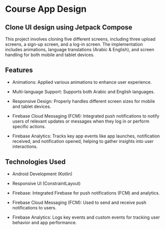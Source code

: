 # Course App Design
## Clone UI design using Jetpack Compose
This project involves cloning five different screens, including three upload screens, a sign-up screen, and a log-in screen. The implementation includes animations, language translations (Arabic & English), and screen handling for both mobile and tablet devices.

## Features
- Animations: Applied various animations to enhance user experience.
  
- Multi-language Support: Supports both Arabic and English languages.
  
- Responsive Design: Properly handles different screen sizes for mobile and tablet devices.
  
- Firebase Cloud Messaging (FCM): Integrated push notifications to notify users of relevant updates or messages when they log in or perform specific actions.
  
- Firebase Analytics: Tracks key app events like app launches, notification received, and notification opened, helping to gather insights into user interactions.

## Technologies Used
- Android Development (Kotlin)
  
- Responsive UI (ConstraintLayout)
  
- Firebase: Integrated Firebase for push notifications (FCM) and analytics.

- Firebase Cloud Messaging (FCM): Used to send and receive push notifications to users.

- Firebase Analytics: Logs key events and custom events for tracking user behavior and app performance.
